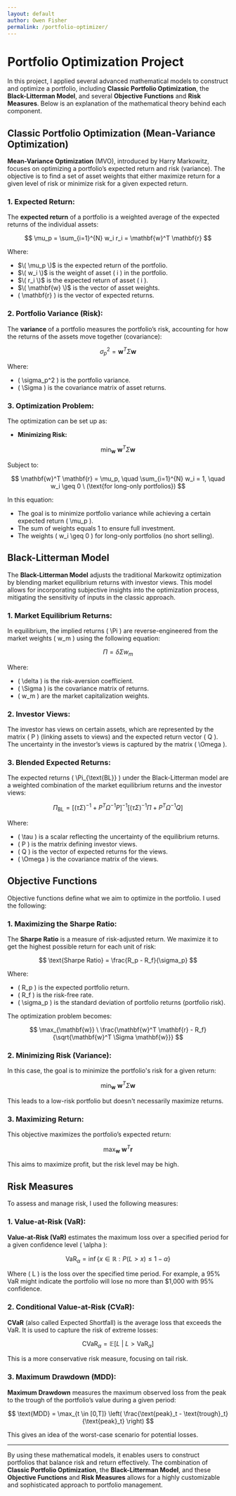 ```yaml
---
layout: default
author: Owen Fisher
permalink: /portfolio-optimizer/
---
```


<!-- Include MathJax Script -->
<script type="text/javascript" async
  src="https://cdnjs.cloudflare.com/ajax/libs/mathjax/3.2.0/es5/tex-mml-chtml.js">
</script>


# Portfolio Optimization Project

In this project, I applied several advanced mathematical models to construct and optimize a portfolio, including **Classic Portfolio Optimization**, the **Black-Litterman Model**, and several **Objective Functions** and **Risk Measures**. Below is an explanation of the mathematical theory behind each component.

## Classic Portfolio Optimization (Mean-Variance Optimization)

**Mean-Variance Optimization** (MVO), introduced by Harry Markowitz, focuses on optimizing a portfolio’s expected return and risk (variance). The objective is to find a set of asset weights that either maximize return for a given level of risk or minimize risk for a given expected return.

### 1. **Expected Return:**
The **expected return** of a portfolio is a weighted average of the expected returns of the individual assets:

$$
\mu_p = \sum_{i=1}^{N} w_i r_i = \mathbf{w}^T \mathbf{r}
$$

Where:
- $\( \mu_p \)$ is the expected return of the portfolio.
- $\( w_i \)$ is the weight of asset \( i \) in the portfolio.
- $\( r_i \)$ is the expected return of asset \( i \).
- $\( \mathbf{w} \)$ is the vector of asset weights.
- \( \mathbf{r} \) is the vector of expected returns.

### 2. **Portfolio Variance (Risk):**
The **variance** of a portfolio measures the portfolio’s risk, accounting for how the returns of the assets move together (covariance):

$$
\sigma_p^2 = \mathbf{w}^T \Sigma \mathbf{w}
$$

Where:
- \( \sigma_p^2 \) is the portfolio variance.
- \( \Sigma \) is the covariance matrix of asset returns.

### 3. **Optimization Problem:**
The optimization can be set up as:

- **Minimizing Risk:**

$$
\min_{\mathbf{w}} \ \mathbf{w}^T \Sigma \mathbf{w}
$$

  Subject to:

$$
\mathbf{w}^T \mathbf{r} = \mu_p, \quad \sum_{i=1}^{N} w_i = 1, \quad w_i \geq 0 \ (\text{for long-only portfolios})
$$

In this equation:
- The goal is to minimize portfolio variance while achieving a certain expected return \( \mu_p \).
- The sum of weights equals 1 to ensure full investment.
- The weights \( w_i \geq 0 \) for long-only portfolios (no short selling).

## Black-Litterman Model

The **Black-Litterman Model** adjusts the traditional Markowitz optimization by blending market equilibrium returns with investor views. This model allows for incorporating subjective insights into the optimization process, mitigating the sensitivity of inputs in the classic approach.

### 1. **Market Equilibrium Returns:**
In equilibrium, the implied returns \( \Pi \) are reverse-engineered from the market weights \( w_m \) using the following equation:

$$
\Pi = \delta \Sigma w_m
$$

Where:
- \( \delta \) is the risk-aversion coefficient.
- \( \Sigma \) is the covariance matrix of returns.
- \( w_m \) are the market capitalization weights.

### 2. **Investor Views:**
The investor has views on certain assets, which are represented by the matrix \( P \) (linking assets to views) and the expected return vector \( Q \). The uncertainty in the investor’s views is captured by the matrix \( \Omega \).

### 3. **Blended Expected Returns:**
The expected returns \( \Pi_{\text{BL}} \) under the Black-Litterman model are a weighted combination of the market equilibrium returns and the investor views:

$$
\Pi_{\text{BL}} = \left[ (\tau \Sigma)^{-1} + P^T \Omega^{-1} P \right]^{-1} \left[ (\tau \Sigma)^{-1} \Pi + P^T \Omega^{-1} Q \right]
$$

Where:
- \( \tau \) is a scalar reflecting the uncertainty of the equilibrium returns.
- \( P \) is the matrix defining investor views.
- \( Q \) is the vector of expected returns for the views.
- \( \Omega \) is the covariance matrix of the views.

## Objective Functions

Objective functions define what we aim to optimize in the portfolio. I used the following:

### 1. **Maximizing the Sharpe Ratio:**
The **Sharpe Ratio** is a measure of risk-adjusted return. We maximize it to get the highest possible return for each unit of risk:

$$
\text{Sharpe Ratio} = \frac{R_p - R_f}{\sigma_p}
$$

Where:
- \( R_p \) is the expected portfolio return.
- \( R_f \) is the risk-free rate.
- \( \sigma_p \) is the standard deviation of portfolio returns (portfolio risk).

The optimization problem becomes:

$$
\max_{\mathbf{w}} \ \frac{\mathbf{w}^T \mathbf{r} - R_f}{\sqrt{\mathbf{w}^T \Sigma \mathbf{w}}}
$$

### 2. **Minimizing Risk (Variance):**
In this case, the goal is to minimize the portfolio's risk for a given return:

$$
\min_{\mathbf{w}} \ \mathbf{w}^T \Sigma \mathbf{w}
$$

This leads to a low-risk portfolio but doesn't necessarily maximize returns.

### 3. **Maximizing Return:**
This objective maximizes the portfolio’s expected return:

$$
\max_{\mathbf{w}} \ \mathbf{w}^T \mathbf{r}
$$

This aims to maximize profit, but the risk level may be high.

## Risk Measures

To assess and manage risk, I used the following measures:

### 1. **Value-at-Risk (VaR):**
**Value-at-Risk (VaR)** estimates the maximum loss over a specified period for a given confidence level \( \alpha \):

$$
\text{VaR}_{\alpha} = \inf \{ x \in \mathbb{R} : P(L > x) \leq 1 - \alpha \}
$$

Where \( L \) is the loss over the specified time period. For example, a 95% VaR might indicate the portfolio will lose no more than \$1,000 with 95% confidence.

### 2. **Conditional Value-at-Risk (CVaR):**
**CVaR** (also called Expected Shortfall) is the average loss that exceeds the VaR. It is used to capture the risk of extreme losses:

$$
\text{CVaR}_{\alpha} = \mathbb{E}[L \ | \ L > \text{VaR}_{\alpha}]
$$

This is a more conservative risk measure, focusing on tail risk.

### 3. **Maximum Drawdown (MDD):**
**Maximum Drawdown** measures the maximum observed loss from the peak to the trough of the portfolio’s value during a given period:

$$
\text{MDD} = \max_{t \in [0,T]} \left( \frac{\text{peak}_t - \text{trough}_t}{\text{peak}_t} \right)
$$

This gives an idea of the worst-case scenario for potential losses.

---

By using these mathematical models, it enables users to construct portfolios that balance risk and return effectively. The combination of **Classic Portfolio Optimization**, the **Black-Litterman Model**, and these **Objective Functions** and **Risk Measures** allows for a highly customizable and sophisticated approach to portfolio management.